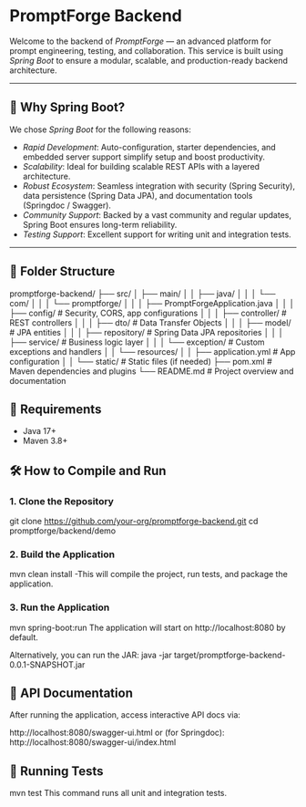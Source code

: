 
# PromptForge Backend

Welcome to the backend of *PromptForge* — an advanced platform for prompt engineering, testing, and collaboration. This service is built using *Spring Boot* to ensure a modular, scalable, and production-ready backend architecture.

---

## 🚀 Why Spring Boot?

We chose *Spring Boot* for the following reasons:

- *Rapid Development*: Auto-configuration, starter dependencies, and embedded server support simplify setup and boost productivity.
- *Scalability*: Ideal for building scalable REST APIs with a layered architecture.
- *Robust Ecosystem*: Seamless integration with security (Spring Security), data persistence (Spring Data JPA), and documentation tools (Springdoc / Swagger).
- *Community Support*: Backed by a vast community and regular updates, Spring Boot ensures long-term reliability.
- *Testing Support*: Excellent support for writing unit and integration tests.

---

## 📁 Folder Structure

promptforge-backend/
├── src/
│   ├── main/
│   │   ├── java/
│   │   │   └── com/
│   │   │       └── promptforge/
│   │   │           ├── PromptForgeApplication.java
│   │   │           ├── config/           # Security, CORS, app configurations
│   │   │           ├── controller/       # REST controllers
│   │   │           ├── dto/              # Data Transfer Objects
│   │   │           ├── model/            # JPA entities
│   │   │           ├── repository/       # Spring Data JPA repositories
│   │   │           ├── service/          # Business logic layer
│   │   │           └── exception/        # Custom exceptions and handlers
│   │   └── resources/
│   │       ├── application.yml           # App configuration
│   │       └── static/                   # Static files (if needed)
├── pom.xml                               # Maven dependencies and plugins
└── README.md                             # Project overview and documentation

## 🧰 Requirements
- Java 17+
- Maven 3.8+

## 🛠 How to Compile and Run
### 1. Clone the Repository
  git clone https://github.com/your-org/promptforge-backend.git
  cd promptforge/backend/demo
### 2. Build the Application
  mvn clean install
  -This will compile the project, run tests, and package the application.
### 3. Run the Application
mvn spring-boot:run
  The application will start on http://localhost:8080 by default.

Alternatively, you can run the JAR:
  java -jar target/promptforge-backend-0.0.1-SNAPSHOT.jar

## 📄 API Documentation
After running the application, access interactive API docs via:

  http://localhost:8080/swagger-ui.html
  or (for Springdoc):
  http://localhost:8080/swagger-ui/index.html

## 🧪 Running Tests
mvn test
This command runs all unit and integration tests.